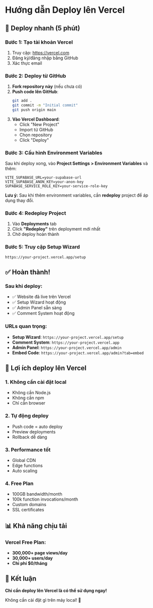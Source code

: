 # Hướng dẫn Deploy lên Vercel

## 🚀 Deploy nhanh (5 phút)

### **Bước 1: Tạo tài khoản Vercel**
1. Truy cập: https://vercel.com
2. Đăng ký/đăng nhập bằng GitHub
3. Xác thực email

### **Bước 2: Deploy từ GitHub**
1. **Fork repository này** (nếu chưa có)
2. **Push code lên GitHub**:
   ```bash
   git add .
   git commit -m "Initial commit"
   git push origin main
   ```
3. **Vào Vercel Dashboard**:
   - Click "New Project"
   - Import từ GitHub
   - Chọn repository
   - Click "Deploy"

### **Bước 3: Cấu hình Environment Variables**
Sau khi deploy xong, vào **Project Settings > Environment Variables** và thêm:

```
VITE_SUPABASE_URL=your-supabase-url
VITE_SUPABASE_ANON_KEY=your-anon-key
SUPABASE_SERVICE_ROLE_KEY=your-service-role-key
```

**Lưu ý:** Sau khi thêm environment variables, cần **redeploy** project để áp dụng thay đổi.

### **Bước 4: Redeploy Project**
1. Vào **Deployments** tab
2. Click **"Redeploy"** trên deployment mới nhất
3. Chờ deploy hoàn thành

### **Bước 5: Truy cập Setup Wizard**
```
https://your-project.vercel.app/setup
```

## ✅ Hoàn thành!

### **Sau khi deploy:**
- ✅ Website đã live trên Vercel
- ✅ Setup Wizard hoạt động
- ✅ Admin Panel sẵn sàng
- ✅ Comment System hoạt động

### **URLs quan trọng:**
- **Setup Wizard**: `https://your-project.vercel.app/setup`
- **Comment System**: `https://your-project.vercel.app`
- **Admin Panel**: `https://your-project.vercel.app/admin`
- **Embed Code**: `https://your-project.vercel.app/admin?tab=embed`

## 🎯 Lợi ích deploy lên Vercel

### **1. Không cần cài đặt local**
- Không cần Node.js
- Không cần npm
- Chỉ cần browser

### **2. Tự động deploy**
- Push code = auto deploy
- Preview deployments
- Rollback dễ dàng

### **3. Performance tốt**
- Global CDN
- Edge functions
- Auto scaling

### **4. Free Plan**
- 100GB bandwidth/month
- 100k function invocations/month
- Custom domains
- SSL certificates

## 📊 Khả năng chịu tải

### **Vercel Free Plan:**
- **300,000+ page views/day**
- **30,000+ users/day**
- **Chi phí $0/tháng**

## 🎉 Kết luận

**Chỉ cần deploy lên Vercel là có thể sử dụng ngay!**

Không cần cài đặt gì trên máy local! 🚀
